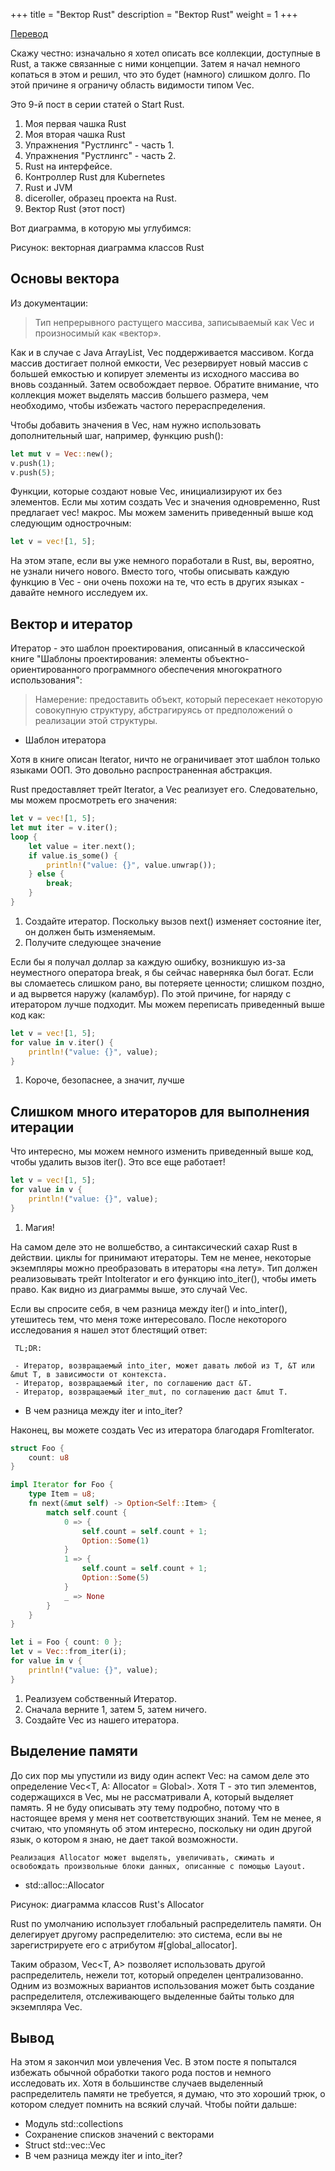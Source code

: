 +++
title = "Вектор Rust"
description = "Вектор Rust"
weight = 1
+++

[Перевод](https://blog.frankel.ch/start-rust/9/)

Скажу честно: изначально я хотел описать все коллекции, доступные в Rust, а также связанные с ними концепции. Затем я начал немного копаться в этом и решил, что это будет (намного) слишком долго. По этой причине я ограничу область видимости типом Vec.

Это 9-й пост в серии статей о Start Rust.

1. Моя первая чашка Rust
2. Моя вторая чашка Rust
3. Упражнения "Рустлингс" - часть 1.
4. Упражнения "Рустлингс" - часть 2.
5. Rust на интерфейсе.
6. Контроллер Rust для Kubernetes
7. Rust и JVM
8. diceroller, образец проекта на Rust.
9. Вектор Rust (этот пост)

Вот диаграмма, в которую мы углубимся:

Рисунок: векторная диаграмма классов Rust

## Основы вектора

Из документации:

> Тип непрерывного растущего массива, записываемый как Vec<T> и произносимый как «вектор».

Как и в случае с Java ArrayList, Vec поддерживается массивом. Когда массив достигает полной емкости, Vec резервирует новый массив с большей емкостью и копирует элементы из исходного массива во вновь созданный. Затем освобождает первое. Обратите внимание, что коллекция может выделять массив большего размера, чем необходимо, чтобы избежать частого перераспределения.

Чтобы добавить значения в Vec, нам нужно использовать дополнительный шаг, например, функцию push(): 

```rust
let mut v = Vec::new();
v.push(1);
v.push(5);
```

Функции, которые создают новые Vec, инициализируют их без элементов. Если мы хотим создать Vec и значения одновременно, Rust предлагает vec! макрос. Мы можем заменить приведенный выше код следующим однострочным: 

```rust
let v = vec![1, 5];
```

На этом этапе, если вы уже немного поработали в Rust, вы, вероятно, не узнали ничего нового. Вместо того, чтобы описывать каждую функцию в Vec - они очень похожи на те, что есть в других языках - давайте немного исследуем их.

## Вектор и итератор

Итератор - это шаблон проектирования, описанный в классической книге "Шаблоны проектирования: элементы объектно-ориентированного программного обеспечения многократного использования":

> Намерение: предоставить объект, который пересекает некоторую совокупную структуру, абстрагируясь от предположений о реализации этой структуры.

- Шаблон итератора

Хотя в книге описан Iterator, ничто не ограничивает этот шаблон только языками ООП. Это довольно распространенная абстракция.

Rust предоставляет трейт Iterator, а Vec реализует его. Следовательно, мы можем просмотреть его значения: 

```rust
let v = vec![1, 5];
let mut iter = v.iter();                       
loop {
    let value = iter.next();                   
    if value.is_some() {
        println!("value: {}", value.unwrap());
    } else {
        break;
    }
}
```

1. Создайте итератор. Поскольку вызов next() изменяет состояние iter, он должен быть изменяемым.
2. Получите следующее значение

Если бы я получал доллар за каждую ошибку, возникшую из-за неуместного оператора break, я бы сейчас наверняка был богат. Если вы сломаетесь слишком рано, вы потеряете ценности; слишком поздно, и ад вырвется наружу (каламбур). По этой причине, for наряду с итератором лучше подходит. Мы можем переписать приведенный выше код как: 

```rust
let v = vec![1, 5];
for value in v.iter() {                        
    println!("value: {}", value);
}
```

1. Короче, безопаснее, а значит, лучше

## Слишком много итераторов для выполнения итерации

Что интересно, мы можем немного изменить приведенный выше код, чтобы удалить вызов iter(). Это все еще работает! 

```rust
let v = vec![1, 5];
for value in v {                               
    println!("value: {}", value);
}
```

1. Магия!

На самом деле это не волшебство, а синтаксический сахар Rust в действии. циклы for принимают итераторы. Тем не менее, некоторые экземпляры можно преобразовать в итераторы «на лету». Тип должен реализовывать трейт IntoIterator и его функцию into_iter(), чтобы иметь право. Как видно из диаграммы выше, это случай Vec.

Если вы спросите себя, в чем разница между iter() и into_inter(), утешитесь тем, что меня тоже интересовало. После некоторого исследования я нашел этот блестящий ответ:

     TL;DR:

     - Итератор, возвращаемый into_iter, может давать любой из T, &T или &mut T, в зависимости от контекста.
     - Итератор, возвращаемый iter, по соглашению даст &T.
     - Итератор, возвращаемый iter_mut, по соглашению даст &mut T.

- В чем разница между iter и into_iter?

Наконец, вы можете создать Vec из итератора благодаря FromIterator. 

```rust
struct Foo {
    count: u8
}

impl Iterator for Foo {                           
    type Item = u8;
    fn next(&mut self) -> Option<Self::Item> {
        match self.count {
            0 => {
                self.count = self.count + 1;
                Option::Some(1)                   
            }
            1 => {
                self.count = self.count + 1;
                Option::Some(5)                   
            }
            _ => None                             
        }
    }
}

let i = Foo { count: 0 };
let v = Vec::from_iter(i);                        
for value in v {
    println!("value: {}", value);
}
```

1. Реализуем собственный Итератор.
2. Сначала верните 1, затем 5, затем ничего.
3. Создайте Vec из нашего итератора.

## Выделение памяти

До сих пор мы упустили из виду один аспект Vec: на самом деле это определение Vec<T, A: Allocator = Global>. Хотя T - это тип элементов, содержащихся в Vec, мы не рассматривали A, который выделяет память. Я не буду описывать эту тему подробно, потому что в настоящее время у меня нет соответствующих знаний. Тем не менее, я считаю, что упомянуть об этом интересно, поскольку ни один другой язык, о котором я знаю, не дает такой возможности.

    Реализация Allocator может выделять, увеличивать, сжимать и освобождать произвольные блоки данных, описанные с помощью Layout.

- std::alloc::Allocator

Рисунок: диаграмма классов Rust's Allocator

Rust по умолчанию использует глобальный распределитель памяти. Он делегирует другому распределителю: это система, если вы не зарегистрируете его с атрибутом #[global_allocator].

Таким образом, Vec<T, A> позволяет использовать другой распределитель, нежели тот, который определен централизованно. Одним из возможных вариантов использования может быть создание распределителя, отслеживающего выделенные байты только для экземпляра Vec.

## Вывод

На этом я закончил мои увлечения Vec. В этом посте я попытался избежать обычной обработки такого рода постов и немного исследовать их. Хотя в большинстве случаев выделенный распределитель памяти не требуется, я думаю, что это хороший трюк, о котором следует помнить на всякий случай.
Чтобы пойти дальше:

- Модуль std::collections
- Сохранение списков значений с векторами
- Struct std::vec::Vec
- В чем разница между iter и into_iter? 


